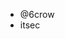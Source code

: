 - @6crow
- itsec
<!---
6crow/6crow is a ✨ special ✨ repository because its `README.md` (this file) appears on your GitHub profile.
You can click the Preview link to take a look at your changes.
--->
